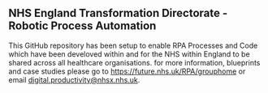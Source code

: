 ## NHS England Transformation Directorate - Robotic Process Automation 

This GitHub repository has been setup to enable RPA Processes and Code which have been develoved within and for the NHS within England to be shared across all healthcare organisations.
for more information, blueprints and case studies please go to https://future.nhs.uk/RPA/grouphome or email digital.productivity@nhsx.nhs.uk.  
